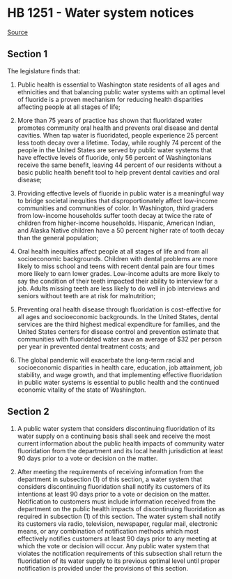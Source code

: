 # HB 1251 - Water system notices

[Source](http://lawfilesext.leg.wa.gov/biennium/2023-24/Pdf/Bills/House%20Bills/1251.pdf)

## Section 1
The legislature finds that:

1. Public health is essential to Washington state residents of all ages and ethnicities and that balancing public water systems with an optimal level of fluoride is a proven mechanism for reducing health disparities affecting people at all stages of life;

2. More than 75 years of practice has shown that fluoridated water promotes community oral health and prevents oral disease and dental cavities. When tap water is fluoridated, people experience 25 percent less tooth decay over a lifetime. Today, while roughly 74 percent of the people in the United States are served by public water systems that have effective levels of fluoride, only 56 percent of Washingtonians receive the same benefit, leaving 44 percent of our residents without a basic public health benefit tool to help prevent dental cavities and oral disease;

3. Providing effective levels of fluoride in public water is a meaningful way to bridge societal inequities that disproportionately affect low-income communities and communities of color. In Washington, third graders from low-income households suffer tooth decay at twice the rate of children from higher-income households. Hispanic, American Indian, and Alaska Native children have a 50 percent higher rate of tooth decay than the general population;

4. Oral health inequities affect people at all stages of life and from all socioeconomic backgrounds. Children with dental problems are more likely to miss school and teens with recent dental pain are four times more likely to earn lower grades. Low-income adults are more likely to say the condition of their teeth impacted their ability to interview for a job. Adults missing teeth are less likely to do well in job interviews and seniors without teeth are at risk for malnutrition;

5. Preventing oral health disease through fluoridation is cost-effective for all ages and socioeconomic backgrounds. In the United States, dental services are the third highest medical expenditure for families, and the United States centers for disease control and prevention estimate that communities with fluoridated water save an average of $32 per person per year in prevented dental treatment costs; and

6. The global pandemic will exacerbate the long-term racial and socioeconomic disparities in health care, education, job attainment, job stability, and wage growth, and that implementing effective fluoridation in public water systems is essential to public health and the continued economic vitality of the state of Washington.

## Section 2
1. A public water system that considers discontinuing fluoridation of its water supply on a continuing basis shall seek and receive the most current information about the public health impacts of community water fluoridation from the department and its local health jurisdiction at least 90 days prior to a vote or decision on the matter.

2. After meeting the requirements of receiving information from the department in subsection (1) of this section, a water system that considers discontinuing fluoridation shall notify its customers of its intentions at least 90 days prior to a vote or decision on the matter. Notification to customers must include information received from the department on the public health impacts of discontinuing fluoridation as required in subsection (1) of this section. The water system shall notify its customers via radio, television, newspaper, regular mail, electronic means, or any combination of notification methods which most effectively notifies customers at least 90 days prior to any meeting at which the vote or decision will occur. Any public water system that violates the notification requirements of this subsection shall return the fluoridation of its water supply to its previous optimal level until proper notification is provided under the provisions of this section.
